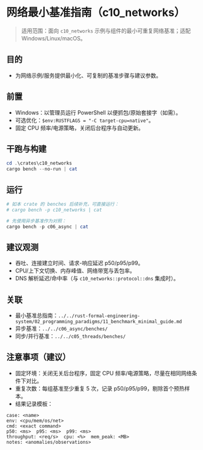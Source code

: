 # 网络最小基准指南（c10_networks）

> 适用范围：面向 `c10_networks` 示例与组件的最小可重复网络基准；适配 Windows/Linux/macOS。

## 目的

- 为网络示例/服务提供最小化、可复制的基准步骤与建议参数。

## 前置

- Windows：以管理员运行 PowerShell 以便抓包/原始套接字（如需）。
- 可选优化：`$env:RUSTFLAGS = "-C target-cpu=native"`。
- 固定 CPU 频率/电源策略，关闭后台程序与自动更新。

## 干跑与构建

```powershell
cd .\crates\c10_networks
cargo bench --no-run | cat
```

## 运行

```powershell
# 如本 crate 的 benches 后续补充，可直接运行：
# cargo bench -p c10_networks | cat

# 先使用异步基准作为对照：
cargo bench -p c06_async | cat
```

## 建议观测

- 吞吐、连接建立时间、请求-响应延迟 p50/p95/p99。
- CPU/上下文切换、内存峰值、网络带宽与丢包率。
- DNS 解析延迟/命中率（与 `c10_networks::protocol::dns` 集成时）。

## 关联

- 最小基准总指南：`../../rust-formal-engineering-system/02_programming_paradigms/11_benchmark_minimal_guide.md`
- 异步基准：`../../c06_async/benches/`
- 同步/并行基准：`../../c05_threads/benches/`

## 注意事项（建议）

- 固定环境：关闭无关后台程序，固定 CPU 频率/电源策略，尽量在相同网络条件下对比。
- 重复次数：每组基准至少重复 5 次，记录 p50/p95/p99，剔除首个预热样本。
- 结果记录模板：

```text
case: <name>
env: <cpu/mem/os/net>
cmd: <exact command>
p50: <ms>  p95: <ms>  p99: <ms>
throughput: <req/s>  cpu: <%>  mem_peak: <MB>
notes: <anomalies/observations>
```
